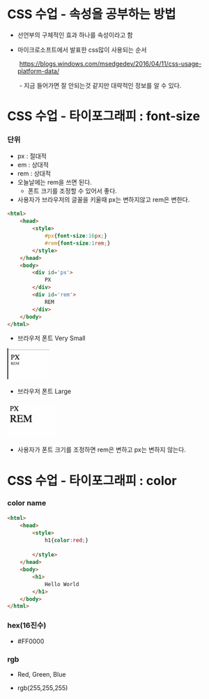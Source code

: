 # CSS 수업 - 속성을 공부하는 방법

- 선언부의 구체적인 효과 하나를 속성이라고 함

- 마이크로소프트에서 발표한 css많이 사용되는 순서

  ​	https://blogs.windows.com/msedgedev/2016/04/11/css-usage-platform-data/

  ​	- 지금 들어가면 잘 안되는것 같지만 대략적인 정보를 알 수 있다.

# CSS 수업 - 타이포그래피 : font-size

### 단위

- px : 절대적
- em : 상대적
- rem : 상대적
- 오늘날에는 rem을 쓰면 된다.
  - 폰트 크기를 조정할 수 있어서 좋다.
- 사용자가 브라우저의 글꼴을 키울때 px는 변하지않고 rem은 변한다.

```html
<html>
    <head>
        <style>
            #px{font-size:16px;}
            #rem{font-size:1rem;}
        </style>
    </head>
    <body>
        <div id='px'>
            PX
        </div>
        <div id='rem'>
            REM
        </div>
    </body>
</html>
```

- 브라우저 폰트 Very Small

![css_01](../img/css_01.jpg)

- 브라우저 폰트 Large

![css_02](../img/css_02.jpg)

- 사용자가 폰트 크기를 조정하면 rem은 변하고 px는 변하지 않는다.

# CSS 수업 - 타이포그래피 : color

### color name

```html
<html>
    <head>
        <style>
            h1{color:red;}
            
        </style>
    </head>
    <body>
        <h1>
            Hello World
        </h1>
    </body>
</html>
```

### hex(16진수)

- #FF0000

### rgb

- Red, Green, Blue

- rgb(255,255,255)